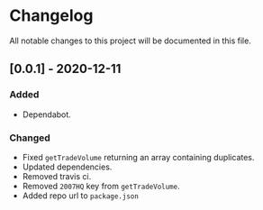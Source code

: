 # Changelog

All notable changes to this project will be documented in this file.

## [0.0.1] - 2020-12-11

### Added

- Dependabot.

### Changed

- Fixed `getTradeVolume` returning an array containing duplicates.
- Updated dependencies.
- Removed travis ci.
- Removed `2007HQ` key from `getTradeVolume`.
- Added repo url to `package.json`
